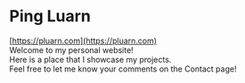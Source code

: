 # Ping Luarn  
[https://pluarn.com](https://pluarn.com)  
Welcome to my personal website!  
Here is a place that I showcase my projects.  
Feel free to let me know your comments on the Contact page!
